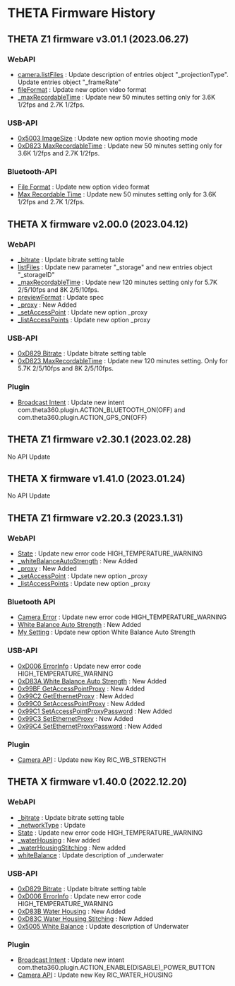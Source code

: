# THETA Firmware History

## THETA Z1 firmware v3.01.1 (2023.06.27)

### WebAPI
* [camera.listFiles](../theta-web-api-v2.1/commands/camera.list_files.md) : Update description of entries object "_projectionType". Update entries object "_frameRate"
* [fileFormat](../theta-web-api-v2.1/options/file_format.md) : Update new option video format
* [_maxRecordableTime](../theta-web-api-v2.1/options/_max_recordable_time.md) : Update new 50 minutes setting only for 3.6K 1/2fps and 2.7K 1/2fps.

### USB-API
* [0x5003 ImageSize](../theta-usb-api/property/image_size.md) : Update new option movie shooting mode
* [0xD823 MaxRecordableTime](../theta-usb-api/property/max_recordable_time.md) : Update new 50 minutes setting only for 3.6K 1/2fps and 2.7K 1/2fps.

### Bluetooth-API
* [File Format](../theta-bluetooth-api/shooting_control_command/file_format.md) : Update new option video format
* [Max Recordable Time](../theta-bluetooth-api/shooting_control_command/max_recordable_time.md) : Update new 50 minutes setting only for 3.6K 1/2fps and 2.7K 1/2fps.

## THETA X firmware v2.00.0 (2023.04.12)

### WebAPI

* [_bitrate](../theta-web-api-v2.1/options/_bitrate.md) : Update bitrate setting table
* [listFiles](../theta-web-api-v2.1/commands/camera.list_files.md) : Update new parameter "_storage" and new entries object "_storageID"
* [_maxRecordableTime](../theta-web-api-v2.1/options/_max_recordable_time.md) : Update new 120 minutes setting only for 5.7K 2/5/10fps and 8K 2/5/10fps.
* [previewFormat](../theta-web-api-v2.1/options/preview_format.md) : Update spec
* [_proxy](../theta-web-api-v2.1/options/_proxy.md) : New Added
* [_setAccessPoint](../theta-web-api-v2.1/commands/camera._set_access_point.md) : Update new option _proxy
* [_listAccessPoints](../theta-web-api-v2.1/commands/camera._list_access_points.md) : Update new option _proxy

### USB-API

* [0xD829 Bitrate](../theta-usb-api/property/bitrate.md) : Update bitrate setting table
* [0xD823 MaxRecordableTime](../theta-usb-api/property/max_recordable_time.md) : Update new 120 minutes setting. Only for 5.7K 2/5/10fps and 8K 2/5/10fps.

### Plugin
* [Broadcast Intent](../ricoh-theta-plugin/broadcast-intent.md#disable-power-button-feature) : Update new intent com.theta360.plugin.ACTION_BLUETOOTH_ON(OFF) and com.theta360.plugin.ACTION_GPS_ON(OFF)

## THETA Z1 firmware v2.30.1 (2023.02.28)

No API Update

## THETA X firmware v1.41.0 (2023.01.24)

No API Update

## THETA Z1 firmware v2.20.3 (2023.1.31)

### WebAPI
* [State](../theta-web-api-v2.1/protocols/state.md) : Update new error code HIGH_TEMPERATURE_WARNING
* [_whiteBalanceAutoStrength](../theta-web-api-v2.1/options/_white_balance_auto_strength.md) : New Added
* [_proxy](../theta-web-api-v2.1/options/_proxy.md) : New Added
* [_setAccessPoint](../theta-web-api-v2.1/commands/camera._set_access_point.md) : Update new option _proxy
* [_listAccessPoints](../theta-web-api-v2.1/commands/camera._list_access_points.md) : Update new option _proxy

### Bluetooth API
* [Camera Error](../theta-bluetooth-api/shooting_status_command/camera_error.md) : Update new error code HIGH_TEMPERATURE_WARNING
* [White Balance Auto Strength](../theta-bluetooth-api/shooting_control_command_v2/white_balance_auto_strength.md) : New Added
* [My Setting](../theta-bluetooth-api/shooting_control_command/my_setting.md) : Update new option White Balance Auto Strength
 
### USB-API
* [0xD006 ErrorInfo](../theta-usb-api/property/error_info.md) : Update new error code HIGH_TEMPERATURE_WARNING
* [0xD83A White Balance Auto Strength](../theta-usb-api/property/white_balance_auto_strength.md) : New Added
* [0x99BF GetAccessPointProxy](../theta-usb-api/operation/get_access_point_proxy.md) : New Added
* [0x99C2 GetEthernetProxy](../theta-usb-api/operation/get_ethernet_proxy.md) : New Added
* [0x99C0 SetAccessPointProxy](../theta-usb-api/operation/set_access_point_proxy.md) : New Added
* [0x99C1 SetAccessPointProxyPassword](../theta-usb-api/operation/set_access_point_proxy_password.md) : New Added
* [0x99C3 SetEthernetProxy](../theta-usb-api/operation/set_ethernet_proxy.md) : New Added
* [0x99C4 SetEthernetProxyPassword](../theta-usb-api/operation/set_ethernet_proxy_password.md) : New Added

### Plugin
* [Camera API](../ricoh-theta-plugin/camera-api.md#white-balance-auto-strength) : Update new Key RIC_WB_STRENGTH

## THETA X firmware v1.40.0 (2022.12.20)

### WebAPI
* [_bitrate](../theta-web-api-v2.1/options/_bitrate.md) : Update bitrate setting table
* [_networkType](../theta-web-api-v2.1/options/_network_type.md) : Update
* [State](../theta-web-api-v2.1/protocols/state.md) : Update new error code HIGH_TEMPERATURE_WARNING
* [_waterHousing](../theta-web-api-v2.1/options/_water_housing.md) : New added
* [_waterHousingStitching](../theta-web-api-v2.1/options/_water_housing_stitching.md) : New added
* [whiteBalance](../theta-web-api-v2.1/options/white_balance.md) : Update description of _underwater
 
### USB-API
* [0xD829 Bitrate](../theta-usb-api/property/bitrate.md) : Update bitrate setting table
* [0xD006 ErrorInfo](../theta-usb-api/property/error_info.md) : Update new error code HIGH_TEMPERATURE_WARNING
* [0xD83B Water Housing](../theta-usb-api/property/water_housing.md) : New Added
* [0xD83C Water Housing Stitching](../theta-usb-api/property/water_housing_stitching.md) : New Added
* [0x5005 White Balance](../theta-usb-api/property/white_balance.md) : Update description of Underwater

### Plugin
* [Broadcast Intent](../ricoh-theta-plugin/broadcast-intent.md#disable-power-button-feature) : Update new intent com.theta360.plugin.ACTION_ENABLE(DISABLE)_POWER_BUTTON
* [Camera API](../ricoh-theta-plugin/camera-api.md#stitching) : Update new Key RIC_WATER_HOUSING
